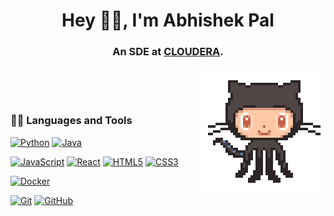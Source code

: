 <div>
    <h1 align="center"> Hey 👋🏽, I'm Abhishek Pal </h1>
    <h3 align="center">
        An SDE at <a href="https://www.cloudera.com/">CLOUDERA</a>.
    </h3>
    <img align='right' src='./assets/octocat.gif' width='200'>
</div>
<br><br><br>

### 👨‍💻 Languages and Tools

[![Python](https://img.shields.io/badge/-Python-black?style=flat&logo=python&link=https://github.com/devabhishekpal)](https://github.com/devabhishekpal)
[![Java](https://img.shields.io/badge/Java-orange?style=flat&logo=java&logoColor=white&link=https://github.com/devabhishekpal)](https://github.com/devabhishekpal)

[![JavaScript](https://img.shields.io/badge/-JavaScript-black?style=flat&logo=javascript&link=https://github.com/devabhishekpal)](https://github.com/devabhishekpal)
[![React](https://img.shields.io/badge/-React-blue?style=flat&logo=react&link=https://github.com/devabhishekpal)](https://github.com/devabhishekpal)
[![HTML5](https://img.shields.io/badge/-HTML5-E34F26?style=flat&logo=html5&logoColor=white&link=https://github.com/devabhishekpal)](https://github.com/devabhishekpal)
[![CSS3](https://img.shields.io/badge/-CSS3-1572B6?style=flat&logo=css3&link=https://github.com/devabhishekpal)](https://github.com/devabhishekpal)


[![Docker](https://img.shields.io/badge/-Docker-black?style=flat&logo=docker&link=https://github.com/devabhishekpal)](https://github.com/devabhishekpal)

[![Git](https://img.shields.io/badge/-Git-black?style=flat&logo=git&link=https://github.com/devabhishekpal)](https://github.com/devabhishekpal)
[![GitHub](https://img.shields.io/badge/-GitHub-181717?style=flat&logo=github&link=https://github.com/devabhishekpal)](https://github.com/devabhishekpal)

